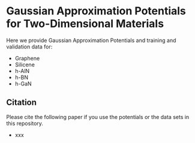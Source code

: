 # Gaussian Approximation Potentials for Two-Dimensional Materials

Here we provide Gaussian Approximation Potentials and training and validation data for:
* Graphene
* Silicene
* h-AlN
* h-BN
* h-GaN

## Citation
Please cite the following paper if you use the potentials or the data sets in this repository.
- xxx
